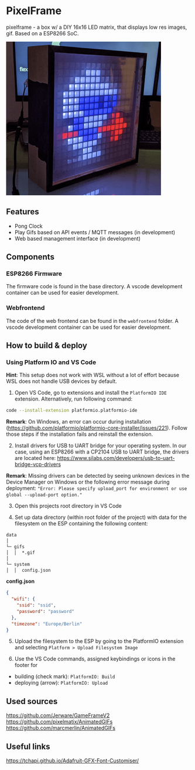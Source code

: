 # PixelFrame

pixelframe - a box w/ a DIY 16x16 LED matrix, that displays low res images, gif. Based on a ESP8266 SoC.

![Pixelframe](docs/pixelframe.png "Pixelframe")

## Features

- Pong Clock
- Play Gifs based on API events / MQTT messages (in development)
- Web based management interface (in development)

## Components

### ESP8266 Firmware

The firmware code is found in the base directory. A vscode development container can be used for easier development.

### Webfrontend

The code of the web frontend can be found in the `webfrontend` folder. A vscode development container can be used for easier development.

## How to build & deploy

### Using Platform IO and VS Code

**Hint**: This setup does not work with WSL without a lot of effort because WSL does not handle USB devices by default.

1. Open VS Code, go to extensions and install the `PlatformIO IDE` extension. Alternatively, run following command:

```bash
code --install-extension platformio.platformio-ide
```

**Remark**: On Windows, an error can occur during installation (https://github.com/platformio/platformio-core-installer/issues/221). Follow those steps if the installation fails and reinstall the extension.

2. Install drivers for USB to UART bridge for your operating system. In our case, using an ESP8266 with a CP2104 USB to UART bridge, the drivers are located here: https://www.silabs.com/developers/usb-to-uart-bridge-vcp-drivers

**Remark**: Missing drivers can be detected by seeing unknown devices in the Device Manager on Windows or the following error message during deployment: `"Error: Please specify upload_port for environment or use global --upload-port option."`

3. Open this projects root directory in VS Code

4. Set up data directory (within root folder of the project) with data for the filesystem on the ESP containing the following content:

```
data
│
└─ gifs
│  │  *.gif
│
└─ system
│  │  config.json
```

**config.json**

```json
{
  "wifi": {
    "ssid": "ssid",
    "password": "password"
  },
  "timezone": "Europe/Berlin"
}
```

5. Upload the filesystem to the ESP by going to the PlatformIO extension and selecting `Platform > Upload Filesystem Image`

6. Use the VS Code commands, assigned keybindings or icons in the footer for

- building (check mark): `PlatformIO: Build`
- deploying (arrow): `PlatformIO: Upload`

## Used sources

https://github.com/Jerware/GameFrameV2
https://github.com/pixelmatix/AnimatedGIFs
https://github.com/marcmerlin/AnimatedGIFs

## Useful links

https://tchapi.github.io/Adafruit-GFX-Font-Customiser/
